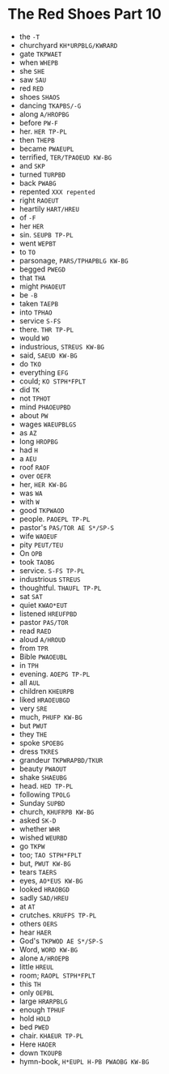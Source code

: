 # The Red Shoes Part 10

* the `-T`
* churchyard `KH*URPBLG/KWRARD`
* gate `TKPWAET`
* when `WHEPB`
* she `SHE`
* saw `SAU`
* red `RED`
* shoes `SHAOS`
* dancing `TKAPBS/-G`
* along `A/HROPBG`
* before `PW-F`
* her. `HER TP-PL`
* then `THEPB`
* became `PWAEUPL`
* terrified, `TER/TPAOEUD KW-BG`
* and `SKP`
* turned `TURPBD`
* back `PWABG`
* repented `XXX repented`
* right `RAOEUT`
* heartily `HART/HREU`
* of `-F`
* her `HER`
* sin. `SEUPB TP-PL`
* went `WEPBT`
* to `TO`
* parsonage, `PARS/TPHAPBLG KW-BG`
* begged `PWEGD`
* that `THA`
* might `PHAOEUT`
* be `-B`
* taken `TAEPB`
* into `TPHAO`
* service `S-FS`
* there. `THR TP-PL`
* would `WO`
* industrious, `STREUS KW-BG`
* said, `SAEUD KW-BG`
* do `TKO`
* everything `EFG`
* could; `KO STPH*FPLT`
* did `TK`
* not `TPHOT`
* mind `PHAOEUPBD`
* about `PW`
* wages `WAEUPBLGS`
* as `AZ`
* long `HROPBG`
* had `H`
* a `AEU`
* roof `RAOF`
* over `OEFR`
* her, `HER KW-BG`
* was `WA`
* with `W`
* good `TKPWAOD`
* people. `PAOEPL TP-PL`
* pastor's `PAS/TOR AE S*/SP-S`
* wife `WAOEUF`
* pity `PEUT/TEU`
* On `OPB`
* took `TAOBG`
* service. `S-FS TP-PL`
* industrious `STREUS`
* thoughtful. `THAUFL TP-PL`
* sat `SAT`
* quiet `KWAO*EUT`
* listened `HREUFPBD`
* pastor `PAS/TOR`
* read `RAED`
* aloud `A/HROUD`
* from `TPR`
* Bible `PWAOEUBL`
* in `TPH`
* evening. `AOEPG TP-PL`
* all `AUL`
* children `KHEURPB`
* liked `HRAOEUBGD`
* very `SRE`
* much, `PHUFP KW-BG`
* but `PWUT`
* they `THE`
* spoke `SPOEBG`
* dress `TKRES`
* grandeur `TKPWRAPBD/TKUR`
* beauty `PWAOUT`
* shake `SHAEUBG`
* head. `HED TP-PL`
* following `TPOLG`
* Sunday `SUPBD`
* church, `KHUFRPB KW-BG`
* asked `SK-D`
* whether `WHR`
* wished `WEURBD`
* go `TKPW`
* too; `TAO STPH*FPLT`
* but, `PWUT KW-BG`
* tears `TAERS`
* eyes, `AO*EUS KW-BG`
* looked `HRAOBGD`
* sadly `SAD/HREU`
* at `AT`
* crutches. `KRUFPS TP-PL`
* others `OERS`
* hear `HAER`
* God's `TKPWOD AE S*/SP-S`
* Word, `WORD KW-BG`
* alone `A/HROEPB`
* little `HREUL`
* room; `RAOPL STPH*FPLT`
* this `TH`
* only `OEPBL`
* large `HRARPBLG`
* enough `TPHUF`
* hold `HOLD`
* bed `PWED`
* chair. `KHAEUR TP-PL`
* Here `HAOER`
* down `TKOUPB`
* hymn-book, `H*EUPL H-PB PWAOBG KW-BG`
